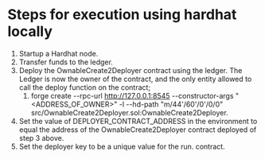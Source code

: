 # Steps for execution using hardhat locally

1. Startup a Hardhat node.
2. Transfer funds to the ledger.
3. Deploy the OwnableCreate2Deployer contract using the ledger. The Ledger is now the owner of the contract, and the
only entity allowed to call the deploy function on the contract;
    1. forge create --rpc-url <http://127.0.0.1:8545> --constructor-args "<ADDRESS_OF_OWNER>" -l --hd-path "m/44'/60'/0'/0/0" src/OwnableCreate2Deployer.sol:OwnableCreate2Deployer.
4. Set the value of DEPLOYER_CONTRACT_ADDRESS in the environment to equal the address of the OwnableCreate2Deployer contract deployed of step 3 above.
5. Set the deployer key to be a unique value for the run.
contract.
